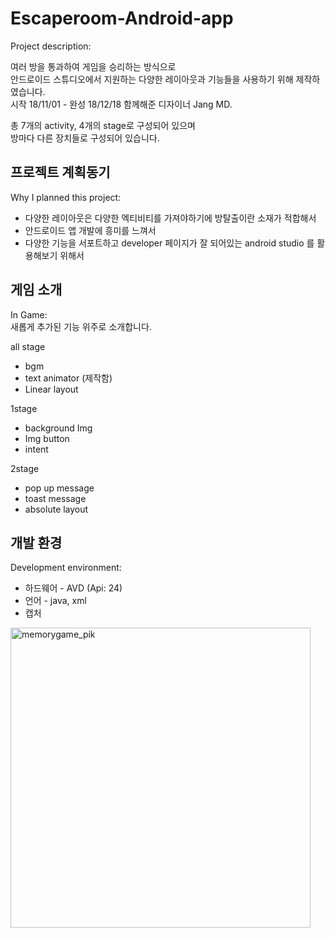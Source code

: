 # Escaperoom-Android-app
Project description: <br>

여러 방을 통과하여 게임을 승리하는 방식으로 <br>
안드로이드 스튜디오에서 지원하는 다양한 레이아웃과 기능들을 사용하기 위해 제작하였습니다. <br>
시작 18/11/01 - 완성 18/12/18
함께해준 디자이너 Jang MD.

총 7개의 activity, 4개의 stage로 구성되어 있으며 <br>
방마다 다른 장치들로 구성되어 있습니다.

## 프로젝트 계획동기
Why I planned this project:

+ 다양한 레이아웃은 다양한 엑티비티를 가져야하기에 방탈출이란 소재가 적합해서
+ 안드로이드 앱 개발에 흥미를 느껴서
+ 다양한 기능을 서포트하고 developer 페이지가 잘 되어있는 android studio 를 활용해보기 위해서

## 게임 소개
In Game: <br>
새롭게 추가된 기능 위주로 소개합니다. <br>

all stage <br>
  + bgm
  + text animator (제작함)
  + Linear layout
  
1stage <br>
  + background Img
  + Img button
  + intent
  
2stage <br>
  + pop up message
  + toast message
  + absolute layout

## 개발 환경
Development environment: <br>

+ 하드웨어 - AVD (Api: 24)
+ 언어 - java, xml
+ 캡처
<img width="480" alt="memorygame_pik" src="https://user-images.githubusercontent.com/11024746/93783597-d6460c00-fc66-11ea-8073-c95463802345.png">
